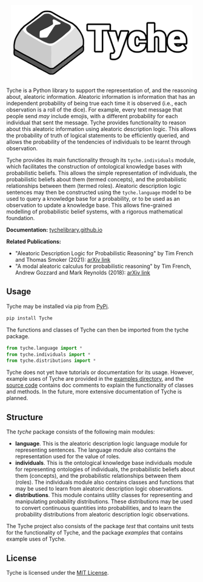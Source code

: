 <p align="center">
  <img src="https://raw.githubusercontent.com/TycheLibrary/Tyche/master/docs/banner.png" alt="Tyche Logo" height="200" width="480" />
</p>

Tyche is a Python library to support the representation of, and the reasoning about, aleatoric information.
Aleatoric information is information that has an independent probability of being true each time it is observed
(i.e., each observation is a roll of the dice). For example, every text message that people send _may_ include
emojis, with a different probability for each individual that sent the message. Tyche provides functionality to
reason about this aleatoric information using aleatoric description logic. This allows the probability of truth
of logical statements to be efficiently queried, and allows the probability of the tendencies of individuals to
be learnt through observation.

Tyche provides its main functionality through its `tyche.individuals` module, which facilitates the
construction of ontological knowledge bases with probabilistic beliefs. This allows the simple
representation of individuals, the probabilistic beliefs about them (termed concepts), and the
probabilistic relationships between them (termed roles). Aleatoric description logic sentences
may then be constructed using the `tyche.language` model to be used to query a knowledge base
for a probability, or to be used as an observation to update a knowledge base. This allows
fine-grained modelling of probabilistic belief systems, with a rigorous mathematical foundation.

**Documentation:** [tychelibrary.github.io](https://tychelibrary.github.io)

**Related Publications:**
- "Aleatoric Description Logic for Probabilistic Reasoning" by
  Tim French and Thomas Smoker (2021): [arXiv link](https://arxiv.org/abs/2108.13036)
- "A modal aleatoric calculus for probabilistic reasoning" by
  Tim French, Andrew Gozzard and Mark Reynolds (2018): [arXiv link](https://arxiv.org/abs/1812.11741)


## Usage

Tyche may be installed via pip from [PyPi](https://pypi.org/project/Tyche/).
```sh
pip install Tyche
```

The functions and classes of Tyche can then be imported from the tyche package.
```python
from tyche.language import *
from tyche.individuals import *
from tyche.distributions import *
```

Tyche does not yet have tutorials or documentation for its usage. However, example uses of Tyche are
provided in the [examples directory](https://github.com/TycheLibrary/Tyche/tree/main/examples), and
the [source code](https://github.com/TycheLibrary/Tyche/tree/main/tyche) contains doc comments to
explain the functionality of classes and methods. In the future, more extensive documentation of
Tyche is planned.


## Structure

The *tyche* package consists of the following main modules:
- **language**. This is the aleatoric description logic language module for representing sentences. The language
  module also contains the representation used for the value of roles.
- **individuals**. This is the ontological knowledge base individuals module for representing ontologies of
  individuals, the probabilistic beliefs about them (concepts), and the probabilistic relationships between
  them (roles). The individuals module also contains classes and functions that may be used to learn from
  aleatoric description logic observations.
- **distributions**. This module contains utility classes for representing and manipulating probability
  distributions. These distributions may be used to convert continuous quantities into probabilities,
  and to learn the probability distributions from aleatoric description logic observations.

The Tyche project also consists of the package *test* that contains unit tests for the functionality of
Tyche, and the package *examples* that contains example uses of Tyche.

## License

Tyche is licensed under the [MIT License](/LICENSE).
